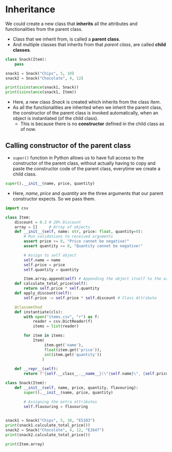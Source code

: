 # Inheritance
We could  create a new class that **inherits** all the attributes and functionalities from the parent class.

* Class that we inherit from, is called a **parent class**.
* And multiple classes that inherits from that _parent class_, are called **child classes**.

```python
class Snack(Item):
    pass

snack1 = Snack("Chips", 5, 10)
snack2 = Snack("Chocolate", 4, 12)

print(isinstance(snack1, Snack))
print(isinstance(snack1, Item))
```
* Here, a new class _Snack_ is created which inherits from the class _Item_. 
* As all the functionalities are inherited when we inherit the parent class, the constructor of the parent class is invoked automatically, when an object is instantiated (of the child class).
    * This is because there is no **constructor** defined in the child class as of now.

## Calling constructor of the parent class

* `super()` function in Python allows us to have full access to the constructor of the parent class, without actually having to copy and paste the constructor code of the parent class, everytime we create a child class.
```python
super().__init__(name, price, quantity)
```
* Here, _name_, _price_ and _quantity_ are the three arguments that our parent constructor expects. So we pass them.

```python
import csv

class Item:
    discount = 0.2 # 20% Discount
    array = []     # Array of objects
    def __init__(self, name: str, price: float, quantity=0):
        # Run validations to received arguments
        assert price >= 0, "Price cannot be negative!"
        assert quantity >= 0, "Quantity cannot be negative!"

        # Assign to self object    
        self.name = name
        self.price = price
        self.quantity = quantity

        Item.array.append(self) # Appending the object itself to the array
    def calculate_total_price(self):
        return self.price * self.quantity
    def apply_discount(self):
        self.price -= self.price * self.discount # Class Attribute

    @classmethod
    def instantiate(cls):
        with open("items.csv", "r") as f:
            reader = csv.DictReader(f)
            items = list(reader)

        for item in items:
            Item(
                 item.get('name'),
                 float(item.get('price')),
                 int(item.get('quantity'))
                )
                        
    def __repr__(self):
        return f"{self.__class__.__name__}(\"{self.name}\", {self.price}, {self.quantity})" 

class Snack(Item):
    def __init__(self, name, price, quantity, flavouring):
        super().__init__(name, price, quantity)

        # Assigning the extra attributes
        self.flavouring = flavouring
        

snack1 = Snack("Chips", 5, 10, "E5103")
print(snack1.calculate_total_price())
snack2 = Snack("Chocolate", 4, 12, "E2647")
print(snack2.calculate_total_price())

print(Item.array)
```
